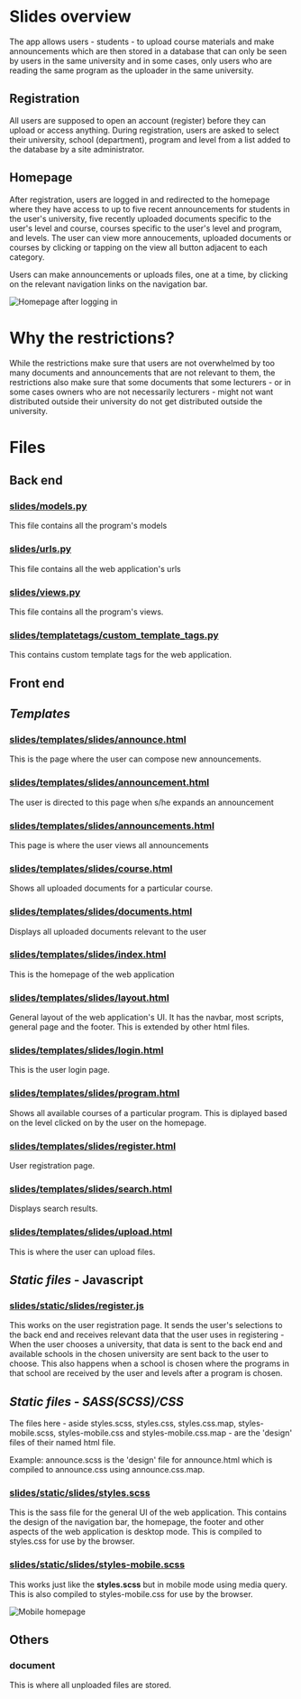 # Slides overview 

The app allows users - students - to upload course materials and make announcements which are then stored in a database that can only be seen by users in the same university and in some cases, only users who are reading the same program as the uploader in the same university.

## Registration
All users are supposed to open an account (register) before they can upload or access anything. During registration, users are asked to select their university, school (department), program and level from a list added to the database by a site administrator.

## Homepage
After registration, users are logged in and redirected to the homepage where they have access to up to five recent announcements for students in the user's university, five recently uploaded documents specific to the user's level and course, courses specific to the user's level and program, and levels. The user can view more annoucements, uploaded documents or courses by clicking or tapping on the view all button adjacent to each category.

Users can make announcements or uploads files, one at a time, by clicking on the relevant navigation links on the navigation bar.

![Homepage after logging in](readme_assets/Slides_homepage.jpeg)

# Why the restrictions?
While the restrictions make sure that users are not overwhelmed by too many documents and announcements that are not relevant to them, the restrictions also make sure that some documents that some lecturers - or in some cases owners who are not necessarily lecturers - might not want distributed outside their university do not get distributed outside the university.

# Files

## Back end

### [slides/models.py](slides/models.py "models.py")
This file contains all the program's models

### [slides/urls.py](slides/urls.py "urls.py")
This file contains all the web application's urls

### [slides/views.py](slides/views.py "views.py")
This file contains all the program's views.

### [slides/templatetags/custom_template_tags.py](slides/templatetags/custom_template_tags.py "custom_template_tags.py")
This contains custom template tags for the web application.

## Front end

## _Templates_

### [slides/templates/slides/announce.html](slides/templates/slides/announce.html)
This is the page where the user can compose new announcements.

### [slides/templates/slides/announcement.html](slides/templates/slides/announcement.html)
The user is directed to this page when s/he expands an announcement

### [slides/templates/slides/announcements.html](slides/templates/slides/announcements.html)
This page is where the user views all announcements

### [slides/templates/slides/course.html](slides/templates/slides/course.html)
Shows all uploaded documents for a particular course.

### [slides/templates/slides/documents.html](slides/templates/slides/documents.html)
Displays all uploaded documents relevant to the user

### [slides/templates/slides/index.html](slides/templates/slides/index.html)
This is the homepage of the web application

### [slides/templates/slides/layout.html](slides/templates/slides/layout.html)
General layout of the web application's UI. It has the navbar, most scripts, general page and the footer. This is extended by other html files.

### [slides/templates/slides/login.html](slides/templates/slides/login.html)
This is the user login page.

### [slides/templates/slides/program.html](slides/templates/slides/program.html)
Shows all available courses of a particular program. This is diplayed based on the level clicked on by the user on the homepage.

### [slides/templates/slides/register.html](slides/templates/slides/register.html)
User registration page.

### [slides/templates/slides/search.html](slides/templates/slides/search.html)
Displays search results.

### [slides/templates/slides/upload.html](slides/templates/slides/upload.html)
This is where the user can upload files.

## _Static files_ - Javascript

### [slides/static/slides/register.js](slides/static/slides/register.js)
This works on the user registration page. It sends the user's selections to the back end and receives relevant data that the user uses in registering - When the user chooses a university, that data is sent to the back end and available schools in the chosen university are sent back to the user to choose. This also happens when a school is chosen where the programs in that school are received by the user and levels after a program is chosen.

## _Static files_ - _SASS(SCSS)/CSS_
The files here - aside styles.scss, styles.css, styles.css.map, styles-mobile.scss, styles-mobile.css and styles-mobile.css.map - are the 'design' files of their named html file.

Example: announce.scss is the 'design' file for announce.html which is compiled to announce.css using announce.css.map.

### [slides/static/slides/styles.scss](slides/static/slides/styles.scss)
This is the sass file for the general UI of the web application. This contains the design of the navigation bar, the homepage, the footer and other aspects of the web application is desktop mode. This is compiled to styles.css for use by the browser.

### [slides/static/slides/styles-mobile.scss](slides/static/slides/styles-mobile.scss)
This works just like the **styles.scss** but in mobile mode using media query. This is also compiled to styles-mobile.css for use by the browser.

![Mobile homepage](readme_assets/slides_homepage_mobile.png)

## Others

### document
This is where all unploaded files are stored.